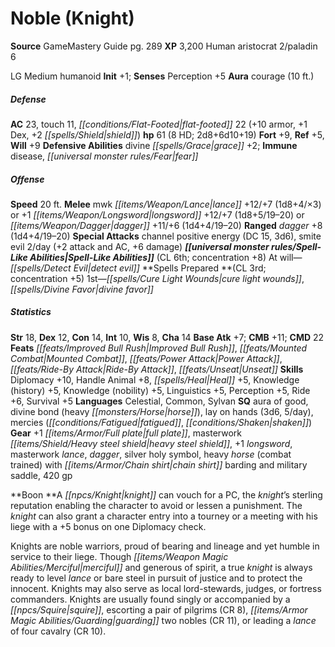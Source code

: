 ﻿---
cssclass: [monsters]
title1: Noble (Knight)
title2: Noble (Knight)
CR: 7
sources:
- name: GameMastery Guide
  page: 289
  link: http://paizo.com/pathfinderRPG/v5748btpy8ffn
XP: 3200
race: Human
classes:
- aristocrat 2
- paladin 6
alignment: LG
size: Medium
type: humanoid
initiative:
  bonus: 1
auras:
- name: courage
  radius: 10
AC:
  AC: 23
  touch: 11
  flat_footed: 22
  components:
    armor: 10
    dex: 1
    shield: 2
HP:
  HP: 61
  long: 2d8+6d10+19
  HD: 8
saves:
  fort: 9
  ref: 5
  will: 9
defensive_abilities:
- divine grace +2
immunities:
- disease
- fear
speeds:
  base: 20
attacks:
  melee:
  - - text: mwk lance +12/+7 (1d8+4/×3)
      entries:
      - - damage: 1d8+4
          crit_multiplier: 3
      attack: mwk lance
      bonus:
      - 12
      - 7
  - - text: +1 longsword +12/+7 (1d8+5/19-20)
      entries:
      - - damage: 1d8+5
          crit_range: 19-20
      attack: +1 longsword
      bonus:
      - 12
      - 7
  - - text: dagger +11/+6 (1d4+4/19-20)
      entries:
      - - damage: 1d4+4
          crit_range: 19-20
      attack: dagger
      bonus:
      - 11
      - 6
  ranged:
  - - text: dagger +8 (1d4+4/19-20)
      entries:
      - - damage: 1d4+4
          crit_range: 19-20
      attack: dagger
      bonus:
      - 8
  special:
  - channel positive energy (DC 15, 3d6)
  - smite evil 2/day (+2 attack and AC, +6 damage)
spell_like_abilities:
  entries:
  - name: detect evil
    source: default
    freq: At will
  sources:
  - name: default
    CL: 6
    concentration: 8
spells:
  entries:
  - name: cure light wounds
    source: '?'
    level: 1
  - name: divine favor
    source: '?'
    level: 1
  sources:
  - name: '?'
    type: prepared
    CL: 3
    concentration: 5
ability_scores:
  STR: 18
  DEX: 12
  CON: 14
  INT: 10
  WIS: 8
  CHA: 14
BAB: 7
CMB: 11
CMD: 22
feats:
- name: Improved Bull Rush
- name: Mounted Combat
- name: Power Attack
- name: Ride-By Attack
- name: Unseat
skills:
  Diplomacy: 10
  Handle Animal: 8
  Heal: 5
  Knowledge (history): 5
  Knowledge (nobility): 5
  Linguistics: 5
  Perception: 5
  Ride: 6
  Survival: 5
languages:
- Celestial
- Common
- Sylvan
special_qualities:
- aura of good
- divine bond (heavy horse)
- lay on hands (3d6, 5/day)
- mercies (fatigued, shaken)
gear:
  gear:
  - +1 full plate
  - masterwork heavy steel shield
  - +1 longsword
  - masterwork lance
  - dagger
  - silver holy symbol
  - heavy horse (combat trained) with chain shirt barding and military saddle
  - 420 gp
npc_boon: A knight can vouch for a PC, the knight's sterling reputation enabling the
  character to avoid or lessen a punishment. The knight can also grant a character
  entry into a tourney or a meeting with his liege with a +5 bonus on one Diplomacy
  check.
desc_long: Knights are noble warriors, proud of bearing and lineage and yet humble
  in service to their liege. Though merciful and generous of spirit, a true knight
  is always ready to level lance or bare steel in pursuit of justice and to protect
  the innocent. Knights may also serve as local lord-stewards, judges, or fortress
  commanders. Knights are usually found singly or accompanied by a squire, escorting
  a pair of pilgrims (CR 8), guarding two nobles (CR 11), or leading a lance of four
  cavalry (CR 10).

---

# Noble (Knight)

**Source** GameMastery Guide pg. 289
**XP** 3,200
Human aristocrat 2/paladin 6

LG Medium humanoid
**Init** +1; **Senses** Perception +5
**Aura** courage (10 ft.)

##### Defense

**AC** 23, touch 11, _[[conditions/Flat-Footed|flat-footed]]_ 22 (+10 armor, +1 Dex, +2 _[[spells/Shield|shield]]_)
**hp** 61 (8 HD; 2d8+6d10+19)
**Fort** +9, **Ref** +5, **Will** +9
**Defensive Abilities** divine _[[spells/Grace|grace]]_ +2; **Immune** disease, _[[universal monster rules/Fear|fear]]_

##### Offense
**Speed** 20 ft.
**Melee** mwk _[[items/Weapon/Lance|lance]]_ +12/+7 (1d8+4/×3) or +1 _[[items/Weapon/Longsword|longsword]]_ +12/+7 (1d8+5/19–20) or _[[items/Weapon/Dagger|dagger]]_ +11/+6 (1d4+4/19–20)
**Ranged** _dagger_ +8 (1d4+4/19–20)
**Special Attacks** channel positive energy (DC 15, 3d6), smite evil 2/day (+2 attack and AC, +6 damage)
**_[[universal monster rules/Spell-Like Abilities|Spell-Like Abilities]]_** (CL 6th; concentration +8)
At will—_[[spells/Detect Evil|detect evil]]_
**Spells Prepared **(CL 3rd; concentration +5)
1st—_[[spells/Cure Light Wounds|cure light wounds]]_, _[[spells/Divine Favor|divine favor]]_

##### Statistics
**Str** 18, **Dex** 12, **Con** 14, **Int** 10, **Wis** 8, **Cha** 14
**Base Atk** +7; **CMB** +11; **CMD** 22
**Feats** _[[feats/Improved Bull Rush|Improved Bull Rush]]_, _[[feats/Mounted Combat|Mounted Combat]]_, _[[feats/Power Attack|Power Attack]]_, _[[feats/Ride-By Attack|Ride-By Attack]]_, _[[feats/Unseat|Unseat]]_
**Skills** Diplomacy +10, Handle Animal +8, _[[spells/Heal|Heal]]_ +5, Knowledge (history) +5, Knowledge (nobility) +5, Linguistics +5, Perception +5, Ride +6, Survival +5
**Languages** Celestial, Common, Sylvan
**SQ** aura of good, divine bond (heavy _[[monsters/Horse|horse]]_), lay on hands (3d6, 5/day), mercies (_[[conditions/Fatigued|fatigued]]_, _[[conditions/Shaken|shaken]]_)
**Gear** +1 _[[items/Armor/Full plate|full plate]]_, masterwork _[[items/Shield/Heavy steel shield|heavy steel shield]]_, +1 _longsword_, masterwork _lance_, _dagger_, silver holy symbol, heavy _horse_ (combat trained) with _[[items/Armor/Chain shirt|chain shirt]]_ barding and military saddle, 420 gp

**Boon **A _[[npcs/Knight|knight]]_ can vouch for a PC, the _knight_’s sterling reputation enabling the character to avoid or lessen a punishment. The _knight_ can also grant a character entry into a tourney or a meeting with his liege with a +5 bonus on one Diplomacy check.

Knights are noble warriors, proud of bearing and lineage and yet humble in service to their liege. Though _[[items/Weapon Magic Abilities/Merciful|merciful]]_ and generous of spirit, a true _knight_ is always ready to level _lance_ or bare steel in pursuit of justice and to protect the innocent. Knights may also serve as local lord-stewards, judges, or fortress commanders. Knights are usually found singly or accompanied by a _[[npcs/Squire|squire]]_, escorting a pair of pilgrims (CR 8), _[[items/Armor Magic Abilities/Guarding|guarding]]_ two nobles (CR 11), or leading a _lance_ of four cavalry (CR 10).
